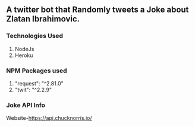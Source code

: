## A twitter bot that Randomly tweets a Joke about Zlatan Ibrahimovic.

### Technologies Used
1. NodeJs
2. Heroku
### NPM Packages used
1. "request": "^2.81.0"
2. "twit": "^2.2.9"
### Joke API Info
Website-https://api.chucknorris.io/
 
